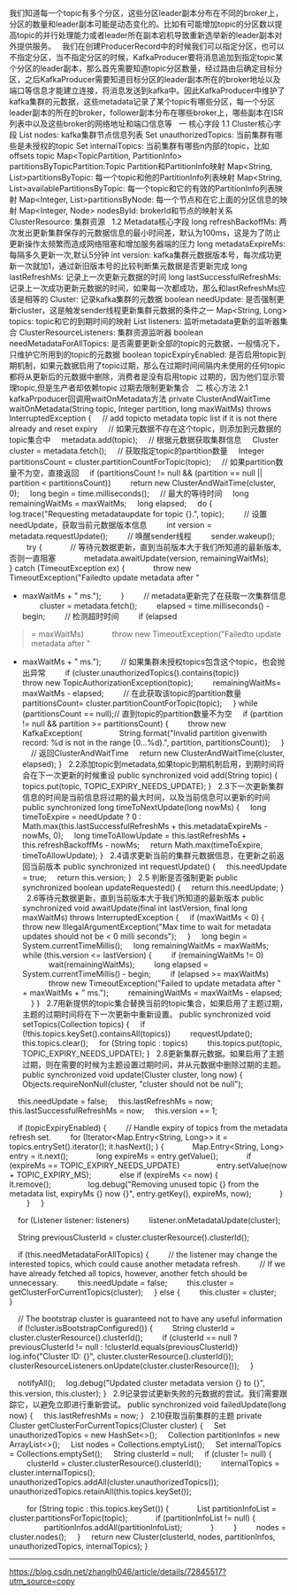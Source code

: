 我们知道每一个topic有多个分区，这些分区leader副本分布在不同的broker上，分区的数量和leader副本可能是动态变化的。比如有可能增加topic的分区数以提高topic的并行处理能力或者leader所在副本宕机导致重新选举新的leader副本对外提供服务。
 
我们在创建ProducerRecord中的时候我们可以指定分区，也可以不指定分区，当不指定分区的时候，KafkaProducer要将消息追加到指定topic某个分区的leader副本，那么首先需要知道topic分区数量，经过路由后确定目标分区，之后KafkaProducer需要知道目标分区的leader副本所在的broker地址以及端口等信息才能建立连接，将消息发送到kafka中。因此KafkaProducer中维护了kafka集群的元数据，这些metadata记录了某个topic有哪些分区，每一个分区leader副本的所在的broker，follower副本分布在哪些broker上，哪些副本在ISR列表中以及这些broker的网络地址和端口信息等
 
一 核心字段
1.1 Cluster核心字段
List<Node> nodes: kafka集群节点信息列表
Set<String> unauthorizedTopics: 当前集群有哪些是未授权的topic
Set<String> internalTopics: 当前集群有哪些n内部的topic，比如offsets topic
Map<TopicPartition, PartitionInfo> partitionsByTopicPartition:Topic
Partition和PartitionInfo映射
Map<String, List<PartitionInfo>>partitionsByTopic: 每一个topic和他的PartitionInfo列表映射
Map<String, List<PartitionInfo>>availablePartitionsByTopic: 每一个topic和它的有效的PartitionInfo列表映射
Map<Integer, List<PartitionInfo>>partitionsByNode: 每一个节点和在它上面的分区信息的映射
Map<Integer, Node> nodesById: brokerId和节点的映射关系
ClusterResource: 集群资源
 
1.2 Metadata核心字段
long refreshBackoffMs: 两次发出更新集群保存的元数据信息的最小时间差，默认为100ms，这是为了防止更新操作太频繁而造成网络阻塞和增加服务器端的压力
long metadataExpireMs: 每隔多久更新一次,默认5分钟
int version: kafka集群元数据版本号，每次成功更新一次就加1，通过新旧版本号的比较判断集元数据是否更新完成
long lastRefreshMs: 记录上一次更新元数据的时间
long lastSuccessfulRefreshMs: 记录上一次成功更新元数据的时间，如果每一次都成功，那么和lastRefreshMs应该是相等的
Cluster: 记录kafka集群的元数据
boolean needUpdate: 是否强制更新cluster，这是触发sender线程更新集群元数据的条件之一
Map<String, Long> topics: topic和它的到期时间的映射
List<Listener> listeners: 监听metadata更新的监听器集合
ClusterResourceListeners: 集群资源监听器
boolean needMetadataForAllTopics: 是否需要更新全部的topic的元数据，一般情况下，只维护它所用到的topic的元数据
boolean topicExpiryEnabled: 是否启用topic到期机制，如果元数据启用了topic过期，那么在过期时间间隔内未使用的任何topic都将从更新后的元数据中删除，消费者是没有启用topic 过期的，因为他们显示管理topic,但是生产者却依赖topic 过期去限制更新集合
 
二 核心方法
2.1 kafkaPrpoducer回调用waitOnMetadata方法
private
ClusterAndWaitTime waitOnMetadata(String
topic, Integer
partition, 
long maxWaitMs) 
throws InterruptedException {
    // add topicto metadata topic list if it is not there already and reset expiry
    // 如果元数据不存在这个topic，则添加到元数据的topic集合中
    metadata.add(topic);
    // 根据元数据获取集群信息
    Cluster cluster
= metadata.fetch();
    // 获取指定topic的partition数量
    Integer partitionsCount
= cluster.partitionCountForTopic(topic);
    // 如果partition数量不为空，直接返回
    if (partitionsCount
!= null && (partition
== null || 
partition < partitionsCount))
        return new ClusterAndWaitTime(cluster,
0);
    long begin 
= time.milliseconds();
    // 最大的等待时间
    long remainingWaitMs
= maxWaitMs;
    long elapsed;
    do {
        log.trace("Requesting metadataupdate for topic {}.",
topic);
        // 设置needUpdate，获取当前元数据版本信息
        int version
= metadata.requestUpdate();
        // 唤醒sender线程
        sender.wakeup();
        try {
            // 等待元数据更新，直到当前版本大于我们所知道的最新版本,否则一直阻塞
            metadata.awaitUpdate(version,
remainingWaitMs);
        } catch (TimeoutException
ex) {
            throw new TimeoutException("Failedto update metadata after "
+ maxWaitMs + 
" ms.");
        }
        // metadata更新完了在获取一次集群信息
        cluster = 
metadata.fetch();
        elapsed = 
time.milliseconds() - 
begin;
        // 检测超时时间
        if (elapsed
>= maxWaitMs)
            throw new TimeoutException("Failedto update metadata after "
+ maxWaitMs + 
" ms.");
        // 如果集群未授权topics包含这个topic，也会抛出异常
        if (cluster.unauthorizedTopics().contains(topic))
            throw new TopicAuthorizationException(topic);
        remainingWaitMs= 
maxWaitMs - elapsed;
        // 在此获取该topic的partition数量
        partitionsCount= 
cluster.partitionCountForTopic(topic);
    } while (partitionsCount
== null);//
直到topic的partition数量不为空
    if (partition
!= null && 
partition >= partitionsCount) {
        throw new KafkaException(
                String.format("Invalid partition givenwith record: %d is not in the range [0...%d).",
partition, partitionsCount));
    }
    // 返回ClusterAndWaitTime
    return new ClusterAndWaitTime(cluster,
elapsed);
}
 
2.2添加topic到metadata,如果topic到期机制启用，到期时间将会在下一次更新的时候重设
public synchronized void add(String topic) {
    topics.put(topic, TOPIC_EXPIRY_NEEDS_UPDATE);
}
 
2.3下一次更新集群信息的时间是当前信息将过期的最大时间，以及当前信息可以更新的时间
public synchronized long timeToNextUpdate(long nowMs) {
    long timeToExpire = needUpdate ? 0 : Math.max(this.lastSuccessfulRefreshMs + this.metadataExpireMs - nowMs, 0);
    long timeToAllowUpdate = this.lastRefreshMs + this.refreshBackoffMs - nowMs;
    return Math.max(timeToExpire, timeToAllowUpdate);
}
 
2.4请求更新当前的集群元数据信息，在更新之前返回当前版本
public synchronized int requestUpdate() {
    this.needUpdate = true;
    return this.version;
}
 
2.5 判断是否强制更新
public synchronized boolean updateRequested() {
    return this.needUpdate;
}
 
2.6等待元数据更新，直到当前版本大于我们所知道的最新版本
public synchronized void awaitUpdate(final int lastVersion, final long maxWaitMs) throws InterruptedException {
    if (maxWaitMs < 0) {
        throw new IllegalArgumentException("Max time to wait for metadata updates should not be < 0 milli seconds");
    }
    long begin = System.currentTimeMillis();
    long remainingWaitMs = maxWaitMs;
    while (this.version <= lastVersion) {
        if (remainingWaitMs != 0)
            wait(remainingWaitMs);
        long elapsed = System.currentTimeMillis() - begin;
        if (elapsed >= maxWaitMs)
            throw new TimeoutException("Failed to update metadata after " + maxWaitMs + " ms.");
        remainingWaitMs = maxWaitMs - elapsed;
    }
}
 
2.7用新提供的topic集合替换当前的topic集合，如果启用了主题过期，主题的过期时间将在下一次更新中重新设置。
public synchronized void setTopics(Collection<String> topics) {
    if (!this.topics.keySet().containsAll(topics))
        requestUpdate();
    this.topics.clear();
    for (String topic : topics)
        this.topics.put(topic, TOPIC_EXPIRY_NEEDS_UPDATE);
}
 
2.8更新集群元数据。如果启用了主题过期，则在需要的时候为主题设置过期时间，并从元数据中删除过期的主题。
public synchronized void update(Cluster cluster, long now) {
    Objects.requireNonNull(cluster, "cluster should not be null");

    this.needUpdate = false;
    this.lastRefreshMs = now;
    this.lastSuccessfulRefreshMs = now;
    this.version += 1;

    if (topicExpiryEnabled) {
        // Handle expiry of topics from the metadata refresh set.
        for (Iterator<Map.Entry<String, Long>> it = topics.entrySet().iterator(); it.hasNext(); ) {
            Map.Entry<String, Long> entry = it.next();
            long expireMs = entry.getValue();
            if (expireMs == TOPIC_EXPIRY_NEEDS_UPDATE)
                entry.setValue(now + TOPIC_EXPIRY_MS);
            else if (expireMs <= now) {
                it.remove();
                log.debug("Removing unused topic {} from the metadata list, expiryMs {} now {}", entry.getKey(), expireMs, now);
            }
        }
    }

    for (Listener listener: listeners)
        listener.onMetadataUpdate(cluster);

    String previousClusterId = cluster.clusterResource().clusterId();

    if (this.needMetadataForAllTopics) {
        // the listener may change the interested topics, which could cause another metadata refresh.
        // If we have already fetched all topics, however, another fetch should be unnecessary.
        this.needUpdate = false;
        this.cluster = getClusterForCurrentTopics(cluster);
    } else {
        this.cluster = cluster;
    }

    // The bootstrap cluster is guaranteed not to have any useful information
    if (!cluster.isBootstrapConfigured()) {
        String clusterId = cluster.clusterResource().clusterId();
        if (clusterId == null ? previousClusterId != null : !clusterId.equals(previousClusterId))
            log.info("Cluster ID: {}", cluster.clusterResource().clusterId());
        clusterResourceListeners.onUpdate(cluster.clusterResource());
    }

    notifyAll();
    log.debug("Updated cluster metadata version {} to {}", this.version, this.cluster);
}
 
2.9记录尝试更新失败的元数据的尝试。我们需要跟踪它，以避免立即进行重新尝试。
public synchronized void failedUpdate(long now) {
    this.lastRefreshMs = now;
}
 
2.10获取当前集群的主题
private Cluster getClusterForCurrentTopics(Cluster cluster) {
    Set<String> unauthorizedTopics = new HashSet<>();
    Collection<PartitionInfo> partitionInfos = new ArrayList<>();
    List<Node> nodes = Collections.emptyList();
    Set<String> internalTopics = Collections.emptySet();
    String clusterId = null;
    if (cluster != null) {
        clusterId = cluster.clusterResource().clusterId();
        internalTopics = cluster.internalTopics();
        unauthorizedTopics.addAll(cluster.unauthorizedTopics());
        unauthorizedTopics.retainAll(this.topics.keySet());

        for (String topic : this.topics.keySet()) {
            List<PartitionInfo> partitionInfoList = cluster.partitionsForTopic(topic);
            if (partitionInfoList != null) {
                partitionInfos.addAll(partitionInfoList);
            }
        }
        nodes = cluster.nodes();
    }
    return new Cluster(clusterId, nodes, partitionInfos, unauthorizedTopics, internalTopics);
}

---------------------

https://blog.csdn.net/zhanglh046/article/details/72845517?utm_source=copy 
